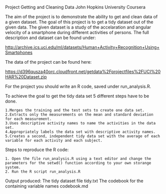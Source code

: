 Project Getting and Cleaning Data John Hopkins University Coursera

The aim of the project is to demonstrate the ability to get and clean data of a given dataset. The goal of this project is to get a tidy dataset out of the given data. The given dataset is a study of the accelaration and angular velocity of a smartphone during different activities of persons.
The full description and dataset can be found under:

http://archive.ics.uci.edu/ml/datasets/Human+Activity+Recognition+Using+Smartphones 

The data of the project can be found here:

https://d396qusza40orc.cloudfront.net/getdata%2Fprojectfiles%2FUCI%20HAR%20Dataset.zip 

For the project you should write an R code, saved under run_analysis.R.


To achieve the goal to get the tidy data set 5 different steps have to be done.

	1.Merges the training and the test sets to create one data set.
	2.Extracts only the measurements on the mean and standard deviation 	  	  for each measurement.
	3.Uses descriptive activity names to name the activities in the data 	          set.
	4.Appropriately labels the data set with descriptive activity names.
	5.Creates a second, independent tidy data set with the average of each 	  variable for each activity and each subject. 


Steps to reproduce the R code:

	1. Open the file run_analysis.R using a text editor and change the 	           parameters for the setwd() function according to your own storange 	           system.
	2. Run the R script run_analysis.R

Output produced:
	The tidy dataset file tidy.txt
	The codebook for the containing variable names codebook.md
